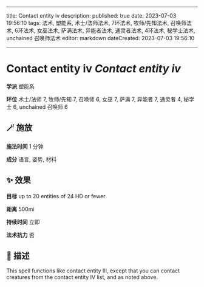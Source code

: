 
---
title: Contact entity iv
description: 
published: true
date: 2023-07-03 19:56:10
tags: 法术, 塑能系, 术士/法师法术, 7环法术, 牧师/先知法术, 召唤师法术, 6环法术, 女巫法术, 萨满法术, 异能者法术, 通灵者法术, 4环法术, 秘学士法术, unchained 召唤师法术
editor: markdown
dateCreated: 2023-07-03 19:56:10

---

# **Contact entity iv** *Contact entity iv*

**学派** 塑能系 

**环位** 术士/法师 7, 牧师/先知 7, 召唤师 6, 女巫 7, 萨满 7, 异能者 7, 通灵者 4, 秘学士 6, unchained 召唤师 6

## 🪄 施放

**施法时间** 1 分钟

**成分** 语言, 姿势, 材料

## ✨ 效果 

**目标** up to 20 entities of 24 HD or fewer 

**距离** 500mi  

**持续时间** 立即 

**法术抗力** 否

## 📖 描述

This spell functions like contact entity III, except that you can contact creatures from the contact entity IV list, and as noted above.
    